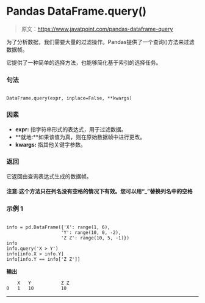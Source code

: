 # Pandas DataFrame.query()

> 原文：<https://www.javatpoint.com/pandas-dataframe-query>

为了分析数据，我们需要大量的过滤操作。Pandas提供了一个查询()方法来过滤数据帧。

它提供了一种简单的选择方法，也能够简化基于索引的选择任务。

### 句法

```

DataFrame.query(expr, inplace=False, **kwargs)

```

### 因素

*   **expr:** 指字符串形式的表达式，用于过滤数据。
*   **就地:**如果该值为真，则在原始数据帧中进行更改。
*   **kwargs:** 指其他关键字参数。

### 返回

它返回由查询表达式生成的数据帧。

#### 注意:这个方法只在列名没有空格的情况下有效。您可以用“_”替换列名中的空格

### 示例 1

```

info = pd.DataFrame({'X': range(1, 6),
                    'Y': range(10, 0, -2),
                    'Z Z': range(10, 5, -1)})
info
info.query('X > Y')
info[info.X > info.Y]
info[info.Y == info['Z Z']]

```

**输出**

```
	X	Y			Z Z
0	1	10			10

```

* * *